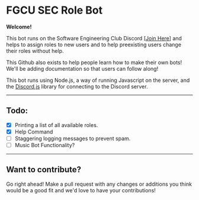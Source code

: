 # FGCU SEC Role Bot

**Welcome!**

This bot runs on the Software Engineering Club Discord [[Join Here](https://discord.gg/grwMCNt)] and helps to assign roles to new users and to help preexisting users change their roles without help.

This Github also exists to help people learn how to make their own bots! We'll be adding documentation so that users can follow along!

This bot runs using Node.js, a way of running Javascript on the server, and the [Discord.js](https://discord.js.org/) library for connecting to the Discord server.

---
## Todo:

* [x] Printing a list of all available roles.
* [x] Help Command
* [ ] Staggering logging messages to prevent spam.
* [ ] Music Bot Functionality?

---
## Want to contribute?

Go right ahead! Make a pull request with any changes or additions you think would be a good fit and we'd love to have your contributions!
